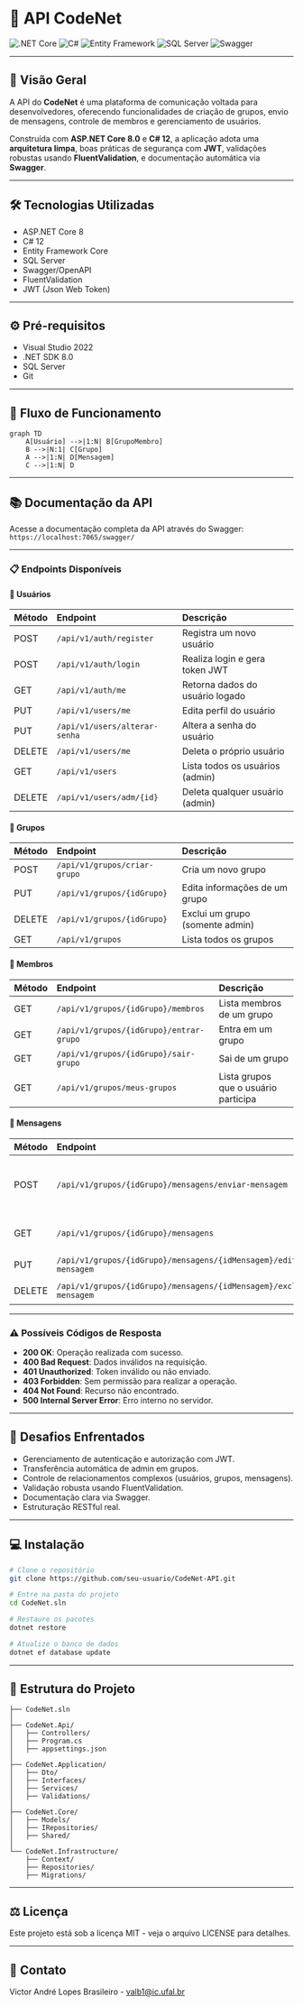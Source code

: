 # 💬 API CodeNet

![.NET Core](https://img.shields.io/badge/.NET%20Core-8.0-purple)
![C#](https://img.shields.io/badge/C%23-12-blue)
![Entity Framework](https://img.shields.io/badge/Entity%20Framework-Core-orange)
![SQL Server](https://img.shields.io/badge/SQL-Server-red)
![Swagger](https://img.shields.io/badge/Documentation-Swagger-green)

---

## 🚀 Visão Geral

A API do **CodeNet** é uma plataforma de comunicação voltada para desenvolvedores, oferecendo funcionalidades de criação de grupos, envio de mensagens, controle de membros e gerenciamento de usuários.

Construída com **ASP.NET Core 8.0** e **C# 12**, a aplicação adota uma **arquitetura limpa**, boas práticas de segurança com **JWT**, validações robustas usando **FluentValidation**, e documentação automática via **Swagger**.

---

## 🛠️ Tecnologias Utilizadas

- ASP.NET Core 8
- C# 12
- Entity Framework Core
- SQL Server
- Swagger/OpenAPI
- FluentValidation
- JWT (Json Web Token)

---

## ⚙️ Pré-requisitos

- Visual Studio 2022
- .NET SDK 8.0
- SQL Server
- Git

---

## 🔄 Fluxo de Funcionamento

```mermaid
graph TD
    A[Usuário] -->|1:N| B[GrupoMembro]
    B -->|N:1| C[Grupo]
    A -->|1:N| D[Mensagem]
    C -->|1:N| D
```

---

## 📚 Documentação da API

Acesse a documentação completa da API através do Swagger:  
`https://localhost:7065/swagger/`

---

### 📋 Endpoints Disponíveis

#### 👤 Usuários
| Método | Endpoint | Descrição |
| :--- | :--- | :--- |
| POST | `/api/v1/auth/register` | Registra um novo usuário |
| POST | `/api/v1/auth/login` | Realiza login e gera token JWT |
| GET | `/api/v1/auth/me` | Retorna dados do usuário logado |
| PUT | `/api/v1/users/me` | Edita perfil do usuário |
| PUT | `/api/v1/users/alterar-senha` | Altera a senha do usuário |
| DELETE | `/api/v1/users/me` | Deleta o próprio usuário |
| GET | `/api/v1/users` | Lista todos os usuários (admin) |
| DELETE | `/api/v1/users/adm/{id}` | Deleta qualquer usuário (admin) |

#### 👥 Grupos
| Método | Endpoint | Descrição |
| :--- | :--- | :--- |
| POST | `/api/v1/grupos/criar-grupo` | Cria um novo grupo |
| PUT | `/api/v1/grupos/{idGrupo}` | Edita informações de um grupo |
| DELETE | `/api/v1/grupos/{idGrupo}` | Exclui um grupo (somente admin) |
| GET | `/api/v1/grupos` | Lista todos os grupos |

#### 📢 Membros
| Método | Endpoint | Descrição |
| :--- | :--- | :--- |
| GET | `/api/v1/grupos/{idGrupo}/membros` | Lista membros de um grupo |
| GET | `/api/v1/grupos/{idGrupo}/entrar-grupo` | Entra em um grupo |
| GET | `/api/v1/grupos/{idGrupo}/sair-grupo` | Sai de um grupo |
| GET | `/api/v1/grupos/meus-grupos` | Lista grupos que o usuário participa |

#### 💬 Mensagens
| Método | Endpoint | Descrição |
| :--- | :--- | :--- |
| POST | `/api/v1/grupos/{idGrupo}/mensagens/enviar-mensagem` | Envia uma nova mensagem para o grupo |
| GET | `/api/v1/grupos/{idGrupo}/mensagens` | Lista todas mensagens do grupo |
| PUT | `/api/v1/grupos/{idGrupo}/mensagens/{idMensagem}/editar-mensagem` | Edita uma mensagem |
| DELETE | `/api/v1/grupos/{idGrupo}/mensagens/{idMensagem}/excluir-mensagem` | Exclui uma mensagem |

---

### ⚠️ Possíveis Códigos de Resposta

- **200 OK**: Operação realizada com sucesso.
- **400 Bad Request**: Dados inválidos na requisição.
- **401 Unauthorized**: Token inválido ou não enviado.
- **403 Forbidden**: Sem permissão para realizar a operação.
- **404 Not Found**: Recurso não encontrado.
- **500 Internal Server Error**: Erro interno no servidor.

---

## 🧬 Desafios Enfrentados

- Gerenciamento de autenticação e autorização com JWT.
- Transferência automática de admin em grupos.
- Controle de relacionamentos complexos (usuários, grupos, mensagens).
- Validação robusta usando FluentValidation.
- Documentação clara via Swagger.
- Estruturação RESTful real.

---

## 💻 Instalação

```bash
# Clone o repositório
git clone https://github.com/seu-usuario/CodeNet-API.git

# Entre na pasta do projeto
cd CodeNet.sln

# Restaure os pacotes
dotnet restore

# Atualize o banco de dados
dotnet ef database update
```

---

## 📂 Estrutura do Projeto

```
├── CodeNet.sln
│
├── CodeNet.Api/
│   ├── Controllers/
│   ├── Program.cs
│   ├── appsettings.json
│
├── CodeNet.Application/
│   ├── Dto/
│   ├── Interfaces/
│   ├── Services/
│   ├── Validations/
│
├── CodeNet.Core/
│   ├── Models/
│   ├── IRepositories/
│   ├── Shared/
│
└── CodeNet.Infrastructure/
    ├── Context/
    ├── Repositories/
    ├── Migrations/
```

---

## ⚖️ Licença

Este projeto está sob a licença MIT - veja o arquivo LICENSE para detalhes.

---

## 📧 Contato

Victor André Lopes Brasileiro - valb1@ic.ufal.br

